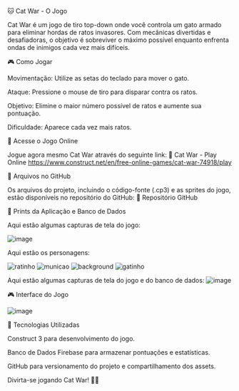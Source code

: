 🐱 Cat War - O Jogo

Cat War é um jogo de tiro top-down onde você controla um gato armado para eliminar hordas de ratos invasores. Com mecânicas divertidas e desafiadoras, o objetivo é sobreviver o máximo possível enquanto enfrenta ondas de inimigos cada vez mais difíceis.

🎮 Como Jogar

Movimentação: Utilize as setas do teclado para mover o gato.

Ataque: Pressione o mouse de tiro para disparar contra os ratos.

Objetivo: Elimine o maior número possível de ratos e aumente sua pontuação.

Dificuldade: Aparece cada vez mais ratos.

🚀 Acesse o Jogo Online

Jogue agora mesmo Cat War através do seguinte link:
🔗 Cat War - Play Online
https://www.construct.net/en/free-online-games/cat-war-74918/play

📂 Arquivos no GitHub

Os arquivos do projeto, incluindo o código-fonte (.cp3) e as sprites do jogo, estão disponíveis no repositório do GitHub:
🔗 Repositório GitHub

📸 Prints da Aplicação e Banco de Dados

Aqui estão algumas capturas de tela do jogo:

![image](https://github.com/user-attachments/assets/fd8c8cea-0f4f-4647-a472-e78a6fdc653c)

Aqui estão os personagens:

![ratinho](https://github.com/user-attachments/assets/13d90f88-3209-4199-8ae5-3be228af53e4)
![municao](https://github.com/user-attachments/assets/6e89aeba-4fed-4ce4-9508-982ffd4a7a21)
![background](https://github.com/user-attachments/assets/55a70440-4b6c-4bd6-9f8c-3db6691b3597)
![gatinho](https://github.com/user-attachments/assets/361aa120-0194-4054-8d53-d53e42ec2ec9)

Aqui estão algumas capturas de tela do jogo e do banco de dados:
![image](https://github.com/user-attachments/assets/d83802ab-942a-403c-b0c3-0892e5916622)


🎮 Interface do Jogo

![image](https://github.com/user-attachments/assets/3ebe701f-d8e7-4ebf-9b9d-36b48f1457bb)



📜 Tecnologias Utilizadas

Construct 3 para desenvolvimento do jogo.

Banco de Dados Firebase para armazenar pontuações e estatísticas.

GitHub para versionamento do projeto e compartilhamento dos assets.



Divirta-se jogando Cat War! 🎯🐭
